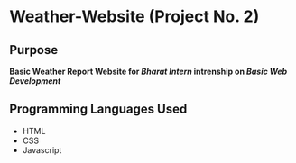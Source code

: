 # Weather-Website (Project No. 2)

## Purpose

**Basic Weather Report Website for _Bharat Intern_ intrenship on _Basic Web Development_**
## Programming Languages Used
- HTML
- CSS
- Javascript
